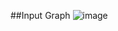 ##Input Graph 
![image](https://user-images.githubusercontent.com/23136178/131255152-b7760f91-9427-4d96-8259-8d622a6c92dc.png)

